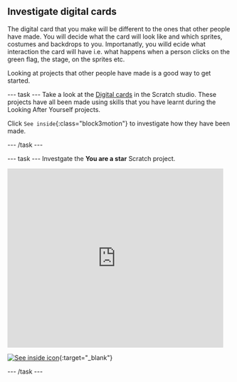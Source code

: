 ## Investigate digital cards
The digital card that you make will be different to the ones that other people have made. You will decide what the card will look like and which sprites, costumes and backdrops to you. Importanatly, you willd ecide what interaction the card will have i.e. what happens when a person clicks on the green flag, the stage, on the sprites etc.

Looking at projects that other people have made is a good way to get started. 

--- task ---
Take a look at the [Digital cards](https://scratch.mit.edu/studios/27073994) in the Scratch studio. These projects have all been made using skills that you have learnt during the Looking After Yourself projects.

Click `See inside`{:class="block3motion"} to investigate how they have been made.

--- /task ---

--- task ---
Investgate the **You are a star** Scratch project.

<div class="scratch-preview">
  <iframe src="https://scratch.mit.edu/projects/410071125/embed" allowtransparency="true" width="485" height="402" frameborder="0" scrolling="no" allowfullscreen></iframe>
</div>

[![See inside icon](images/see_inside.png)](https://scratch.mit.edu/projects/410071125/editor/){:target="_blank"}

--- /task ---
